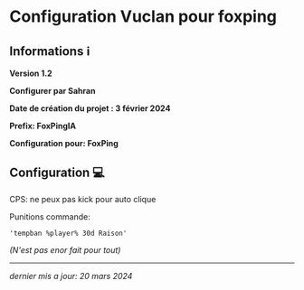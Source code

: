 # Configuration Vuclan pour foxping


## Informations ℹ️

**Version 1.2**

**Configurer par Sahran**

**Date de création du projet : 3 février 2024**

**Prefix: FoxPingIA**


**Configuration pour: FoxPing**


## Configuration 💻
CPS: ne peux pas kick pour auto clique

Punitions commande:    

    'tempban %player% 30d Raison'
                  
_(N'est pas enor fait pour tout)_
______

_dernier mis a jour: 20 mars 2024_

